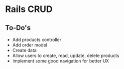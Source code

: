 # Rails CRUD

## To-Do's
- Add products controller
- Add order model 
- Create data
- Allow users to create, read, update, delete products
- Implement some good navigation for better UX